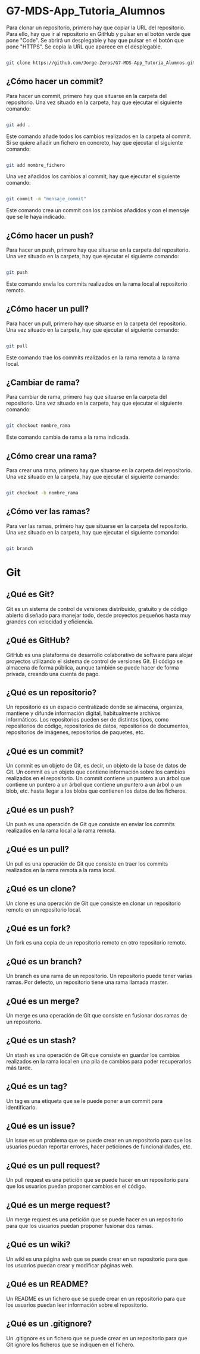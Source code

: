 <!-- Quiero describir como usar los comandos de git para clonar y hacer todas las operaciones que se puede hacer con git con sus descripciones.

la web del repositorio es https://github.com/Jorge-Zeros/G7-MDS-App_Tutoria_Alumnos.git-->

# G7-MDS-App_Tutoria_Alumnos

Para clonar un repositorio, primero hay que copiar la URL del repositorio. Para ello, hay que ir al repositorio en GitHub y pulsar en el botón verde que pone "Code". Se abrirá un desplegable y hay que pulsar en el botón que pone "HTTPS". Se copia la URL que aparece en el desplegable.

```bash

git clone https://github.com/Jorge-Zeros/G7-MDS-App_Tutoria_Alumnos.git-->

```

## ¿Cómo hacer un commit?

Para hacer un commit, primero hay que situarse en la carpeta del repositorio. Una vez situado en la carpeta, hay que ejecutar el siguiente comando:

```bash

git add .

```

Este comando añade todos los cambios realizados en la carpeta al commit. Si se quiere añadir un fichero en concreto, hay que ejecutar el siguiente comando:

```bash

git add nombre_fichero

```

Una vez añadidos los cambios al commit, hay que ejecutar el siguiente comando:

```bash

git commit -m "mensaje_commit"

```

Este comando crea un commit con los cambios añadidos y con el mensaje que se le haya indicado.

## ¿Cómo hacer un push?

Para hacer un push, primero hay que situarse en la carpeta del repositorio. Una vez situado en la carpeta, hay que ejecutar el siguiente comando:

```bash

git push

```

Este comando envía los commits realizados en la rama local al repositorio remoto.

## ¿Cómo hacer un pull?

Para hacer un pull, primero hay que situarse en la carpeta del repositorio. Una vez situado en la carpeta, hay que ejecutar el siguiente comando:

```bash

git pull

```

Este comando trae los commits realizados en la rama remota a la rama local.

## ¿Cambiar de rama?

Para cambiar de rama, primero hay que situarse en la carpeta del repositorio. Una vez situado en la carpeta, hay que ejecutar el siguiente comando:

```bash

git checkout nombre_rama

```

Este comando cambia de rama a la rama indicada.

## ¿Cómo crear una rama?

Para crear una rama, primero hay que situarse en la carpeta del repositorio. Una vez situado en la carpeta, hay que ejecutar el siguiente comando:

```bash

git checkout -b nombre_rama

```

## ¿Cómo ver las ramas?

Para ver las ramas, primero hay que situarse en la carpeta del repositorio. Una vez situado en la carpeta, hay que ejecutar el siguiente comando:

```bash

git branch

```

# Git

## ¿Qué es Git?

Git es un sistema de control de versiones distribuido, gratuito y de código abierto diseñado para manejar todo, desde proyectos pequeños hasta muy grandes con velocidad y eficiencia.

## ¿Qué es GitHub?

GitHub es una plataforma de desarrollo colaborativo de software para alojar proyectos utilizando el sistema de control de versiones Git. El código se almacena de forma pública, aunque también se puede hacer de forma privada, creando una cuenta de pago.

## ¿Qué es un repositorio?

Un repositorio es un espacio centralizado donde se almacena, organiza, mantiene y difunde información digital, habitualmente archivos informáticos. Los repositorios pueden ser de distintos tipos, como repositorios de código, repositorios de datos, repositorios de documentos, repositorios de imágenes, repositorios de paquetes, etc.

## ¿Qué es un commit?

Un commit es un objeto de Git, es decir, un objeto de la base de datos de Git. Un commit es un objeto que contiene información sobre los cambios realizados en el repositorio. Un commit contiene un puntero a un árbol que contiene un puntero a un árbol que contiene un puntero a un árbol o un blob, etc. hasta llegar a los blobs que contienen los datos de los ficheros.

## ¿Qué es un push?

Un push es una operación de Git que consiste en enviar los commits realizados en la rama local a la rama remota.

## ¿Qué es un pull?

Un pull es una operación de Git que consiste en traer los commits realizados en la rama remota a la rama local.

## ¿Qué es un clone?

Un clone es una operación de Git que consiste en clonar un repositorio remoto en un repositorio local.

## ¿Qué es un fork?

Un fork es una copia de un repositorio remoto en otro repositorio remoto.

## ¿Qué es un branch?

Un branch es una rama de un repositorio. Un repositorio puede tener varias ramas. Por defecto, un repositorio tiene una rama llamada master.

## ¿Qué es un merge?

Un merge es una operación de Git que consiste en fusionar dos ramas de un repositorio.

## ¿Qué es un stash?

Un stash es una operación de Git que consiste en guardar los cambios realizados en la rama local en una pila de cambios para poder recuperarlos más tarde.

## ¿Qué es un tag?

Un tag es una etiqueta que se le puede poner a un commit para identificarlo.

## ¿Qué es un issue?

Un issue es un problema que se puede crear en un repositorio para que los usuarios puedan reportar errores, hacer peticiones de funcionalidades, etc.

## ¿Qué es un pull request?

Un pull request es una petición que se puede hacer en un repositorio para que los usuarios puedan proponer cambios en el código.

## ¿Qué es un merge request?

Un merge request es una petición que se puede hacer en un repositorio para que los usuarios puedan proponer fusionar dos ramas.

## ¿Qué es un wiki?

Un wiki es una página web que se puede crear en un repositorio para que los usuarios puedan crear y modificar páginas web.

## ¿Qué es un README?

Un README es un fichero que se puede crear en un repositorio para que los usuarios puedan leer información sobre el repositorio.

## ¿Qué es un .gitignore?

Un .gitignore es un fichero que se puede crear en un repositorio para que Git ignore los ficheros que se indiquen en el fichero.
